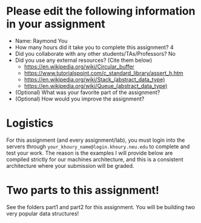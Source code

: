# Please edit the following information in your assignment

- Name: Raymond You
- How many hours did it take you to complete this assignment? 4
- Did you collaborate with any other students/TAs/Professors? No
- Did you use any external resources? (Cite them below)
  - https://en.wikipedia.org/wiki/Circular_buffer
  - https://www.tutorialspoint.com/c_standard_library/assert_h.htm
  - https://en.wikipedia.org/wiki/Stack_(abstract_data_type)
  - https://en.wikipedia.org/wiki/Queue_(abstract_data_type)
- (Optional) What was your favorite part of the assignment?
- (Optional) How would you improve the assignment?

# Logistics

For this assignment (and every assignment/lab), you must login into the servers through `your_khoury_name@login.khoury.neu.edu` to complete and test your work. The reason is the examples I will provide below are compiled strictly for our machines architecture, and this is a consistent architecture where your submission will be graded.

# Two parts to this assignment!

See the folders part1 and part2 for this assignment. You will be building two very popular data structures!
